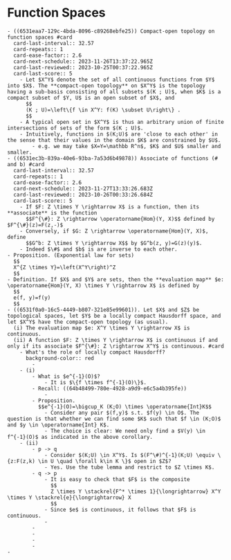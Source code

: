 # Function Spaces
	- ((6531eaa7-129c-4bda-8096-c89268ebfe25)) Compact-open topology on function spaces #card
	  card-last-interval:: 32.57
	  card-repeats:: 1
	  card-ease-factor:: 2.6
	  card-next-schedule:: 2023-11-26T13:37:22.965Z
	  card-last-reviewed:: 2023-10-25T00:37:22.965Z
	  card-last-score:: 5
		- Let $X^Y$ denote the set of all continuous functions from $Y$ into $X$. The **compact-open topology** on $X^Y$ is the topology having a sub-basis consisting of all subsets $(K ; U)$, when $K$ is a compact subset of $Y, U$ is an open subset of $X$, and
		  $$
		  (K ; U)=\left\{f \in X^Y: f(K) \subset U\right\} .
		  $$
		- A typical open set in $X^Y$ is thus an arbitrary union of finite intersections of sets of the form $(K ; U)$.
		- Intuitively, functions in $(K;U)$ are 'close to each other' in the sense that their values in the domain $K$ are constrained by $U$.
			- e.g. we may take $X=Y=\mathbb R^n$, $K$ and $U$ smaller and smaller.
	- ((6531ec3b-839a-40e6-93ba-7a53d6b49878)) Associate of functions (# and b) #card
	  card-last-interval:: 32.57
	  card-repeats:: 1
	  card-ease-factor:: 2.6
	  card-next-schedule:: 2023-11-27T13:33:26.683Z
	  card-last-reviewed:: 2023-10-26T00:33:26.684Z
	  card-last-score:: 5
		- If $F: Z \times Y \rightarrow X$ is a function, then its **associate** is the function 
		  $$F^{\#}: Z \rightarrow \operatorname{Hom}(Y, X)$$ defined by $F^{\#}(z)=F(z,-)$
		- Conversely, if $G: Z \rightarrow \operatorname{Hom}(Y, X)$, define 
		  $$G^b: Z \times Y \rightarrow X$$ by $G^b(z, y)=G(z)(y)$.
		- Indeed $\#$ and $b$ is are inverse to each other.
	- Proposition. (Exponential law for sets)
	  $$
	  X^{Z \times Y}=\left(X^Y\right)^Z
	  $$
	- Definition. If $X$ and $Y$ are sets, then the **evaluation map** $e: \operatorname{Hom}(Y, X) \times Y \rightarrow X$ is defined by
	  $$
	  e(f, y)=f(y)
	  $$
	- ((6531f0a0-16c5-4449-b807-321e85e99601)). Let $X$ and $Z$ be topological spaces, let $Y$ be a locally compact Hausdorff space, and let $X^Y$ have the compact-open topology (as usual).
	  (i) The evaluation map $e: X^Y \times Y \rightarrow X$ is continuous.
	  (ii) A function $F: Z \times Y \rightarrow X$ is continuous if and only if its associate $F^{\#}: Z \rightarrow X^Y$ is continuous. #card
		- What's the role of locally compact Hausdorff?
		  background-color:: red
			-
		- (i)
			- What is $e^{-1}(O)$?
				- It is $\{f \times f^{-1}(O)\}$.
			- Recall: ((64b48499-780e-4928-a9d9-e6c5a4b395fe))
				-
			- Proposition.
			  $$e^{-1}(O)=\bigcup_K (K;O) \times \operatorname{Int}K$$
				- Consider any pair $(f,y)$ s.t. $f(y) \in O$. The question is that whether we can find some $K$ such that $f \in (K;O)$ and $y \in \operatorname{Int} K$.
				- The choice is clear: We need only find a $V(y) \in f^{-1}(O)$ as indicated in the above corollary.
		- (ii)
			- p -> q
				- Consider $(K;U) \in X^Y$. Is $(F^\#)^{-1}(K;U) \equiv \{z:F(z,k) \in U \quad \forall k\in K \}$ open in $Z$?
				- Yes. Use the tube lemma and restrict to $Z \times K$.
			- q -> p
				- It is easy to check that $F$ is the composite
				  $$
				  Z \times Y \stackrel{F^* \times 1}{\longrightarrow} X^Y \times Y \stackrel{e}{\longrightarrow} X
				  $$
				- Since $e$ is continuous, it follows that $F$ is continuous.
				-
			-
			-
			-
			-
	-